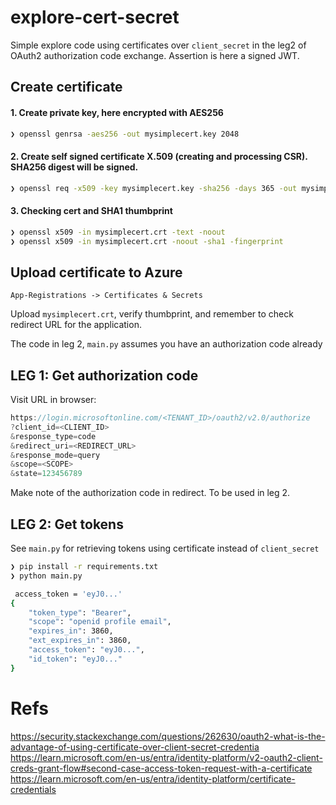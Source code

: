 # explore-cert-secret 

Simple explore code using certificates over `client_secret` in the leg2 of OAuth2 authorization code exchange. Assertion is here a signed JWT.

## Create certificate

#### 1. Create private key, here encrypted with AES256
```sh
❯ openssl genrsa -aes256 -out mysimplecert.key 2048
```

#### 2. Create self signed certificate X.509 (creating and processing CSR). SHA256 digest will be signed.
```sh
❯ openssl req -x509 -key mysimplecert.key -sha256 -days 365 -out mysimplecert.crt -subj "/CN=MySimpleAppCert"
```

#### 3. Checking cert and SHA1 thumbprint
```sh
❯ openssl x509 -in mysimplecert.crt -text -noout
❯ openssl x509 -in mysimplecert.crt -noout -sha1 -fingerprint
```

## Upload certificate to Azure 

`App-Registrations -> Certificates & Secrets`

Upload `mysimplecert.crt`, verify thumbprint, and remember to check redirect URL for the application.

The code in leg 2, `main.py` assumes you have an authorization code already

## LEG 1: Get authorization code

Visit URL in browser:
```ts
https://login.microsoftonline.com/<TENANT_ID>/oauth2/v2.0/authorize
?client_id=<CLIENT_ID>
&response_type=code
&redirect_uri=<REDIRECT_URL>
&response_mode=query
&scope=<SCOPE>
&state=123456789
```

Make note of the authorization code in redirect. To be used in leg 2.

## LEG 2: Get tokens

See `main.py` for retrieving tokens using certificate instead of `client_secret`

```sh
❯ pip install -r requirements.txt
❯ python main.py

 access_token = 'eyJ0...'
{
    "token_type": "Bearer",
    "scope": "openid profile email",
    "expires_in": 3860,
    "ext_expires_in": 3860,
    "access_token": "eyJ0...",
    "id_token": "eyJ0..."
}
```

# Refs
https://security.stackexchange.com/questions/262630/oauth2-what-is-the-advantage-of-using-certificate-over-client-secret-credentia  
https://learn.microsoft.com/en-us/entra/identity-platform/v2-oauth2-client-creds-grant-flow#second-case-access-token-request-with-a-certificate  
https://learn.microsoft.com/en-us/entra/identity-platform/certificate-credentials
